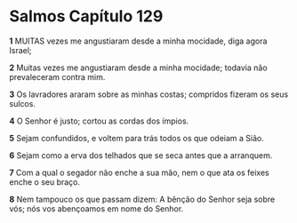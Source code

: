 # Salmos Capítulo 129

**1** 	MUITAS vezes me angustiaram desde a minha mocidade, diga agora Israel;

**2** 	Muitas vezes me angustiaram desde a minha mocidade; todavia não prevaleceram contra mim.

**3** 	Os lavradores araram sobre as minhas costas; compridos fizeram os seus sulcos.

**4** 	O Senhor é justo; cortou as cordas dos ímpios.

**5** 	Sejam confundidos, e voltem para trás todos os que odeiam a Sião.

**6** 	Sejam como a erva dos telhados que se seca antes que a arranquem.

**7** 	Com a qual o segador não enche a sua mão, nem o que ata os feixes enche o seu braço.

**8** 	Nem tampouco os que passam dizem: A bênção do Senhor seja sobre vós; nós vos abençoamos em nome do Senhor.

